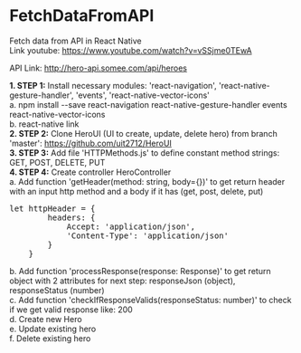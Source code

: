 # FetchDataFromAPI
Fetch data from API in React Native<br>
Link youtube: https://www.youtube.com/watch?v=vSSjme0TEwA

API Link: http://hero-api.somee.com/api/heroes

<b>1. STEP 1:</b> Install necessary modules: 'react-navigation', 'react-native-gesture-handler', 'events',
'react-native-vector-icons'<br>
a. npm install --save react-navigation react-native-gesture-handler events react-native-vector-icons<br>
b. react-native link<br>
<b>2. STEP 2:</b> Clone HeroUI (UI to create, update, delete hero) from branch 'master': https://github.com/uit2712/HeroUI<br>
<b>3. STEP 3:</b> Add file 'HTTPMethods.js' to define constant method strings: GET, POST, DELETE, PUT<br>
<b>4. STEP 4:</b> Create controller HeroController<br>
a. Add function 'getHeader(method: string, body={})' to get return header with an input http method and a body if it has (get, post, delete, put)<br>

<pre>
let httpHeader = {
        headers: {
            Accept: 'application/json',
            'Content-Type': 'application/json'
        }
    }
</pre>
b. Add function 'processResponse(response: Response)' to get return object with 2 attributes for next step: responseJson (object), responseStatus (number)<br>
c. Add function 'checkIfResponseValids(responseStatus: number)' to check if we get valid response like: 200<br>
d. Create new Hero<br>
e. Update existing hero<br>
f. Delete existing hero
